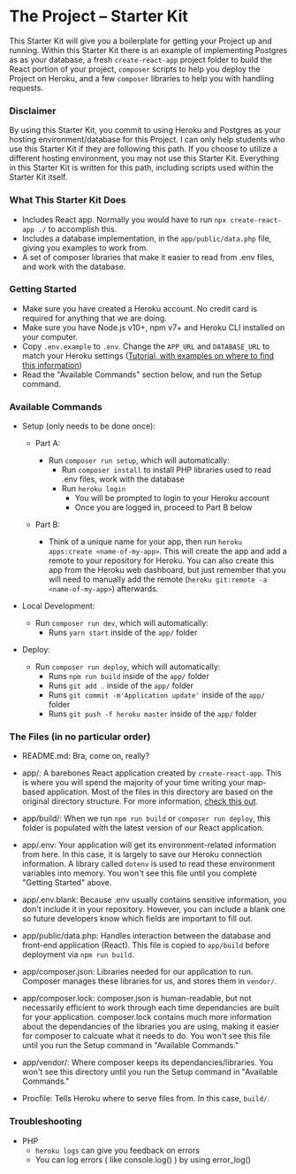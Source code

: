 # The Project – Starter Kit

This Starter Kit will give you a boilerplate for getting your Project up and running. Within this Starter Kit there is an example of implementing Postgres as
as your database, a fresh `create-react-app` project folder to build the React portion of your project, `composer` scripts to help you deploy 
the Project on Heroku, and a few `composer` libraries to help you with handling requests.

### Disclaimer

By using this Starter Kit, you commit to using Heroku and Postgres as your hosting environment/database for this Project. I can only help students who use this 
Starter Kit if they are following this path. If you choose to utilize a different hosting environment, you may not use this Starter Kit. Everything in this
Starter Kit is written for this path, including scripts used within the Starter Kit itself.

### What This Starter Kit Does

* Includes React app. Normally you would have to run `npx create-react-app ./` to accomplish this.
* Includes a database implementation, in the `app/public/data.php` file, giving you examples to work from.
* A set of composer libraries that make it easier to read from .env files, and work with the database. 

### Getting Started

* Make sure you have created a Heroku account. No credit card is required for anything that we are doing.
* Make sure you have Node.js v10+, npm v7+ and Heroku CLI installed on your computer.
* Copy `.env.example` to `.env`. Change the `APP_URL` and `DATABASE_URL` to match your Heroku settings ([Tutorial, with examples on where to find this information](https://www.youtube.com/watch?v=Yejm3x-46Tc))
* Read the "Available Commands" section below, and run the Setup command.

### Available Commands

* Setup (only needs to be done once):
    * Part A: 
        * Run `composer run setup`, which will automatically:
            * Run `composer install` to install PHP libraries used to read .env files, work with the database
            * Run `heroku login`
                * You will be prompted to login to your Heroku account
                * Once you are logged in, proceed to Part B below

    * Part B: 
        * Think of a unique name for your app, then run `heroku apps:create <name-of-my-app>`. This will create the app and add a remote to your repository for Heroku. You can also create this app from the Heroku web dashboard, but just remember that you will need to manually add the remote 
        (`heroku git:remote -a <name-of-my-app>`) afterwards.

* Local Development: 
    * Run `composer run dev`, which will automatically:
        * Runs `yarn start` inside of the `app/` folder

* Deploy: 
    * Run `composer run deploy`, which will automatically:
        * Runs `npm run build` inside of the `app/` folder
        * Runs `git add .` inside of the `app/` folder
        * Runs `git commit -m'Application update'` inside of the `app/` folder
        * Runs `git push -f heroku master` inside of the `app/` folder

### The Files (in no particular order)

* README.md: Bra, come on, really?

* app/: A barebones React application created by `create-react-app`. This is where you will spend the majority of your time writing your map-based application.
Most of the files in this directory are based on the original directory structure. For more information, [check this out](https://github.com/facebook/create-react-app).

* app/build/: When we run `npm run build` or `composer run deploy`, this folder is populated with the latest version of our React application.

* app/.env: Your application will get its environment-related information from here. In this case, it is largely to save our Heroku connection information. A library
called `dotenv` is used to read these environment variables into memory. You won't see this file until you complete "Getting Started" above.

* app/.env.blank: Because .env usually contains sensitive information, you don't include it in your repository. However, you can include a blank one so future 
developers know which fields are important to fill out.

* app/public/data.php: Handles interaction between the database and front-end application (React). This file is copied to `app/build` before deployment via `npm run build`.

* app/composer.json: Libraries needed for our application to run. Composer manages these libraries for us, and stores them in `vendor/`. 

* app/composer.lock: composer.json is human-readable, but not necessarily efficient to work through each time dependancies are built for your application. composer.lock 
contains much more information about the dependancies of the libraries you are using, making it easier for composer to calcuate what it needs to do. You won't see 
this file until you run the Setup command in "Available Commands."

* app/vendor/: Where composer keeps its dependancies/libraries. You won't see this directory until you run the Setup command in "Available Commands."

* Procfile: Tells Heroku where to serve files from. In this case, `build/`.


### Troubleshooting

* PHP
    * `heroku logs` can give you feedback on errors
    * You can log errors ( like console.log() ) by using error_log()